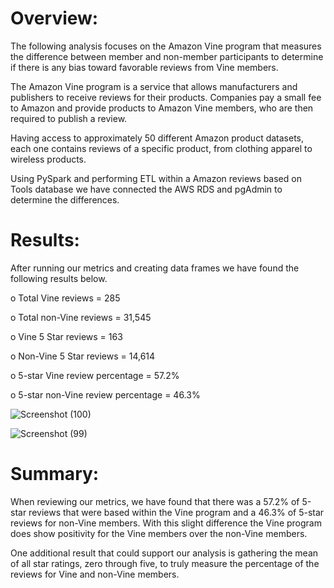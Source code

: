 # Overview:

The following analysis focuses on the Amazon Vine program that measures the difference between member and non-member participants to determine if there is any bias toward favorable reviews from Vine members. 

The Amazon Vine program is a service that allows manufacturers and publishers to receive reviews for their products. Companies pay a small fee to Amazon and provide products to Amazon Vine members, who are then required to publish a review.

Having access to approximately 50 different Amazon product datasets, each one contains reviews of a specific product, from clothing apparel to wireless products. 

Using PySpark and performing ETL within a Amazon reviews based on Tools database we have connected the AWS RDS and pgAdmin to determine the differences. 

# Results: 

After running our metrics and creating data frames we have found the following results below.

o	Total Vine reviews = 285

o	Total non-Vine reviews = 31,545

o	Vine 5 Star reviews = 163

o	Non-Vine 5 Star reviews = 14,614

o	5-star Vine review percentage = 57.2%

o	5-star non-Vine review percentage = 46.3%

![Screenshot (100)](https://user-images.githubusercontent.com/81484054/128611876-69b75d08-df10-436f-a48e-289e76084182.png)

![Screenshot (99)](https://user-images.githubusercontent.com/81484054/128611915-a754cb55-13d1-453e-ad01-274708bdf845.png)


# Summary: 

When reviewing our metrics, we have found that there was a 57.2% of 5-star reviews that were based within the Vine program and a 46.3% of 5-star reviews for non-Vine members. With this slight difference the Vine program does show positivity for the Vine members over the non-Vine members. 

One additional result that could support our analysis is gathering the mean of all star ratings, zero through five, to truly measure the percentage of the reviews for Vine and non-Vine members.
